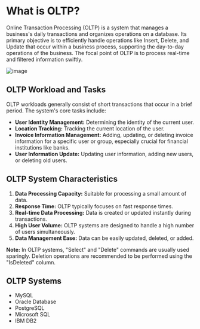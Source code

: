 # What is OLTP?

Online Transaction Processing (OLTP) is a system that manages a business's daily transactions and organizes operations on a database. Its primary objective is to efficiently handle operations like Insert, Delete, and Update that occur within a business process, supporting the day-to-day operations of the business. The focal point of OLTP is to process real-time and filtered information swiftly.

![image](https://github.com/aysegulyigitbi/DWH/assets/127193220/78355ff9-fe0f-496b-8872-8a50d6c5e405)


## OLTP Workload and Tasks

OLTP workloads generally consist of short transactions that occur in a brief period. The system's core tasks include:

- **User Identity Management:** Determining the identity of the current user.
- **Location Tracking:** Tracking the current location of the user.
- **Invoice Information Management:** Adding, updating, or deleting invoice information for a specific user or group, especially crucial for financial institutions like banks.
- **User Information Update:** Updating user information, adding new users, or deleting old users.

## OLTP System Characteristics

1. **Data Processing Capacity:** Suitable for processing a small amount of data.
2. **Response Time:** OLTP typically focuses on fast response times.
3. **Real-time Data Processing:** Data is created or updated instantly during transactions.
4. **High User Volume:** OLTP systems are designed to handle a high number of users simultaneously.
5. **Data Management Ease:** Data can be easily updated, deleted, or added.

**Note:** In OLTP systems, "Select" and "Delete" commands are usually used sparingly. Deletion operations are recommended to be performed using the "IsDeleted" column.

## OLTP Systems

- MySQL
- Oracle Database
- PostgreSQL
- Microsoft SQL
- IBM DB2
